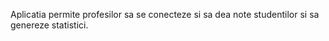 
Aplicatia permite profesilor sa se conecteze si sa dea note studentilor si sa genereze statistici.
